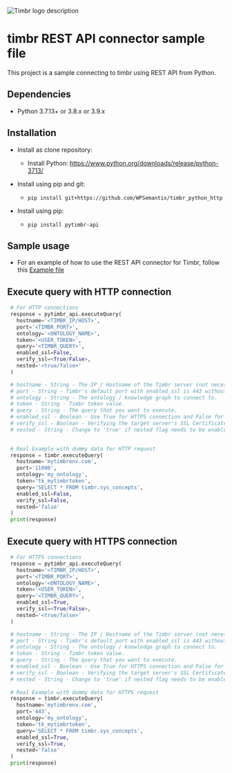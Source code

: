 ![Timbr logo description](https://timbr.ai/wp-content/uploads/2023/06/timbr-ai-l-5-226x60-1.png)

# timbr REST API connector sample file
This project is a sample connecting to timbr using REST API from Python.

## Dependencies
- Python 3.7.13+ or 3.8.x or 3.9.x

## Installation
- Install as clone repository:
  - Install Python: https://www.python.org/downloads/release/python-3713/

- Install using pip and git:
  - `pip install git+https://github.com/WPSemantix/timbr_python_http`

- Install using pip:
  - `pip install pytimbr-api`

## Sample usage
- For an example of how to use the REST API connector for Timbr, follow this [Example file](example.py)

## Execute query with HTTP connection
 ```python
  # For HTTP connections
  response = pytimbr_api.executeQuery(
    hostname='<TIMBR_IP/HOST>',
    port='<TIMBR_PORT>',
    ontology='<ONTOLOGY_NAME>',
    token='<USER_TOKEN>',
    query='<TIMBR_QUERY>',
    enabled_ssl=False,
    verify_ssl=<True/False>,
    nested='<true/false>'
  )

  # hostname - String - The IP / Hostname of the Timbr server (not necessarily the hostname of the Timbr platform).
  # port - String - Timbr's default port with enabled_ssl is 443 without SSL is 11000.
  # ontology - String - The ontology / knowledge graph to connect to.
  # token - String - Timbr token value.
  # query - String - The query that you want to execute.
  # enabled_ssl - Boolean - Use True for HTTPS connection and False for HTTP connection.
  # verify_ssl - Boolean - Verifying the target server's SSL Certificate, use False to disable this process.
  # nested - String - Change to 'true' if nested flag needs to be enabled. make sure this flag contains string value not bool value.

  
  # Real Example with dummy data for HTTP request
  response = timbr.executeQuery(
    hostname='mytimbrenv.com',
    port='11000',
    ontology='my_ontology',
    token='tk_mytimbrtoken',
    query='SELECT * FROM timbr.sys_concepts',
    enabled_ssl=False,
    verify_ssl=False,
    nested='false'
  )
  print(response)
```

## Execute query with HTTPS connection
 ```python
  # For HTTPS connections
  response = pytimbr_api.executeQuery(
    hostname='<TIMBR_IP/HOST>',
    port='<TIMBR_PORT>',
    ontology='<ONTOLOGY_NAME>',
    token='<USER_TOKEN>',
    query='<TIMBR_QUERY>',
    enabled_ssl=True,
    verify_ssl=<True/False>,
    nested='<true/false>'
  )

  # hostname - String - The IP / Hostname of the Timbr server (not necessarily the hostname of the Timbr platform).
  # port - String - Timbr's default port with enabled_ssl is 443 without SSL is 11000.
  # ontology - String - The ontology / knowledge graph to connect to.
  # token - String - Timbr token value.
  # query - String - The query that you want to execute.
  # enabled_ssl - Boolean - Use True for HTTPS connection and False for HTTP connection.
  # verify_ssl - Boolean - Verifying the target server's SSL Certificate, use False to disable this process.
  # nested - String - Change to 'true' if nested flag needs to be enabled. make sure this flag contains string value not bool value.
  
  # Real Example with dummy data for HTTPS request
  response = timbr.executeQuery(
    hostname='mytimbrenv.com',
    port='443',
    ontology='my_ontology',
    token='tk_mytimbrtoken',
    query='SELECT * FROM timbr.sys_concepts',
    enabled_ssl=True,
    verify_ssl=True,
    nested='false'
  )
  print(response)
```
